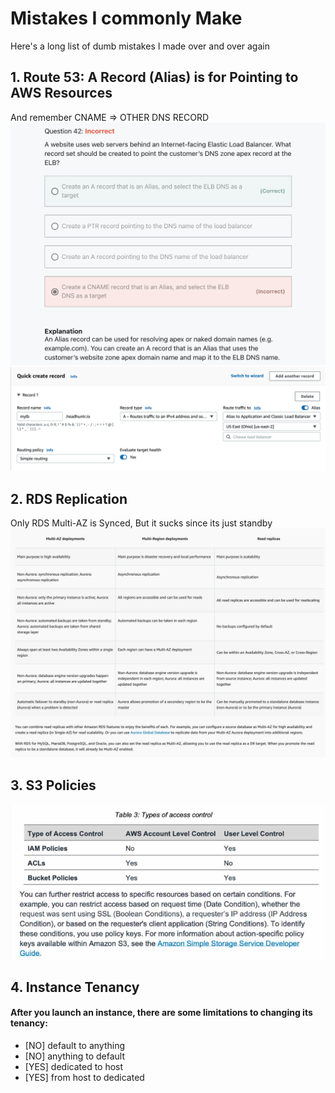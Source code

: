 # Mistakes I commonly Make
Here's a long list of dumb mistakes I made over and over again

## 1. Route 53: A Record (Alias) is for Pointing to AWS Resources
And remember CNAME => OTHER DNS RECORD
![Q1](images/mistake_01a.png)
![Q1](images/mistake_01b.png)

## 2. RDS Replication
Only RDS Multi-AZ is Synced, But it sucks since its just standby
![Q2](images/mistake_02.png)

## 3. S3 Policies
![Q3](images/mistake_03.png)

## 4. Instance Tenancy
#### After you launch an instance, there are some limitations to changing its tenancy:
- [NO] default to anything
- [NO] anything to default
- [YES] dedicated to host
- [YES] from host to dedicated
